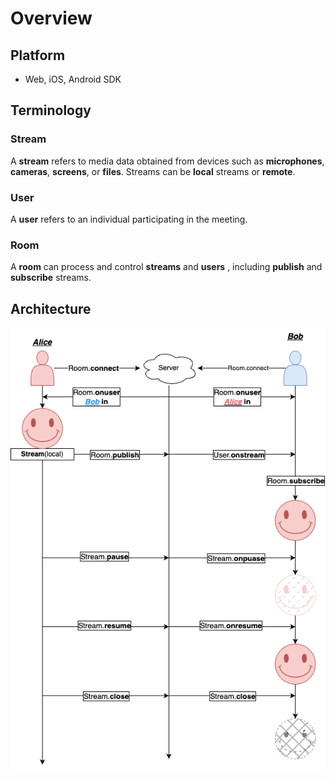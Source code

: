 
# Overview

## Platform

- Web, iOS, Android SDK

## Terminology

### Stream

A **stream** refers to media data obtained from devices such as **microphones**, **cameras**, **screens**, or **files**. Streams can be **local** streams or **remote**.

### User

A **user** refers to an individual participating in the meeting.

### Room

A **room** can process and control **streams** and **users** , including **publish** and **subscribe** streams.

## Architecture

![](https://raw.githubusercontent.com/craterone/imgs/master/dugon.drawio.png)

